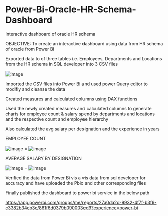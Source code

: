 # Power-Bi-Oracle-HR-Schema-Dashboard
Interactive dashboard of oracle HR schema

OBJECTIVE: To create an interactive dashboard using data from HR schema of oracle from Power Bi

Exported data to of three tables i.e. Employees, Departments and Locations from the HR schema in SQL developer into 3 CSV files

![image](https://github.com/Ranjan-Segu/Power-Bi-Oracle-HR-Schema-Dashboard/assets/168505027/20d25516-4595-4d72-9f75-405dc861f525)


Imported the CSV files into Power Bi and used power Query editor to modifly and cleanse the data

Created measures and calculated columns using DAX functions

Used the newly created measures and calculated columns to generate charts for employee count & salary spend by departments and  locations and the respective count and employee hierarchy 

Also calculated the avg salary per designation and the experience in years

EMPLOYEE COUNT

![image](https://github.com/Ranjan-Segu/Power-Bi-Oracle-HR-Schema-Dashboard/assets/168505027/9b2c79b1-8a99-4004-9e81-526364a93095) = ![image](https://github.com/Ranjan-Segu/Power-Bi-Oracle-HR-Schema-Dashboard/assets/168505027/ad1863f3-8627-432c-b5a4-269b72d715f1)

AVERAGE SALARY BY DESIGNATION

![image](https://github.com/Ranjan-Segu/Power-Bi-Oracle-HR-Schema-Dashboard/assets/168505027/769594ca-a876-42a5-8b68-00fd15434ad1) = ![image](https://github.com/Ranjan-Segu/Power-Bi-Oracle-HR-Schema-Dashboard/assets/168505027/de5bd770-9ddf-4ddd-af72-99d54b1edb02)


Verified the data from Power Bi vis a vis data from sql developer for accuracy and have uploaded the Pbix and other corresponding files

Finally published the dashboard to power bi service in the below path

https://app.powerbi.com/groups/me/reports/27a0da2d-9932-4f7f-b3f9-c3382b34cb3c/861f6d0379b090003cd9?experience=power-bi


